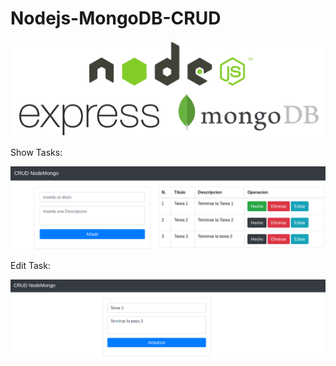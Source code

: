 # Nodejs-MongoDB-CRUD

<p align="center"><img src="/images/img.png"></p>

<p>Show Tasks:</p>
<p align="center"><img src="/images/Captura1.PNG"></p>

<p>Edit Task:</p>
<p align="center"><img src="/images/Captura2.PNG"></p>
